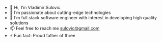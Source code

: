 - 👋 Hi, I’m Vladimir Sulovic
- 👀 I’m passionate about cutting-edge technologies
- 💞️ I’m full stack software engineer with interest in developing high quality solutions
- 📫 Feel free to reach me sulovic@gmail.com
- ⚡ Fun fact: Proud father of three
<!---
sulovic/sulovic is a ✨ special ✨ repository because its `README.md` (this file) appears on your GitHub profile.
You can click the Preview link to take a look at your changes.
--->
